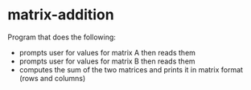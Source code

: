 # matrix-addition
Program that does the following:
  - prompts user for values for matrix A then reads them
  - prompts user for values for matrix B then reads them
  - computes the sum of the two matrices and prints it in matrix format (rows and columns)
  
